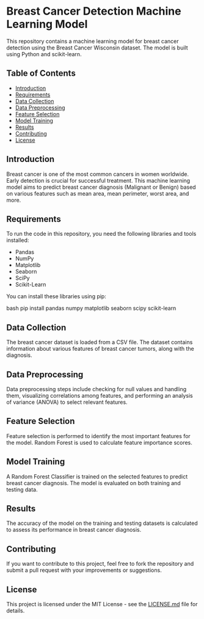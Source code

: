 
# Breast Cancer Detection Machine Learning Model

This repository contains a machine learning model for breast cancer detection using the Breast Cancer Wisconsin dataset. The model is built using Python and scikit-learn.

## Table of Contents

- [Introduction](#introduction)
- [Requirements](#requirements)
- [Data Collection](#data-collection)
- [Data Preprocessing](#data-preprocessing)
- [Feature Selection](#feature-selection)
- [Model Training](#model-training)
- [Results](#results)
- [Contributing](#contributing)
- [License](#license)

## Introduction

Breast cancer is one of the most common cancers in women worldwide. Early detection is crucial for successful treatment. This machine learning model aims to predict breast cancer diagnosis (Malignant or Benign) based on various features such as mean area, mean perimeter, worst area, and more.

## Requirements

To run the code in this repository, you need the following libraries and tools installed:

- Pandas
- NumPy
- Matplotlib
- Seaborn
- SciPy
- Scikit-Learn

You can install these libraries using pip:

bash
pip install pandas numpy matplotlib seaborn scipy scikit-learn


## Data Collection

The breast cancer dataset is loaded from a CSV file. The dataset contains information about various features of breast cancer tumors, along with the diagnosis.

## Data Preprocessing

Data preprocessing steps include checking for null values and handling them, visualizing correlations among features, and performing an analysis of variance (ANOVA) to select relevant features.

## Feature Selection

Feature selection is performed to identify the most important features for the model. Random Forest is used to calculate feature importance scores.

## Model Training

A Random Forest Classifier is trained on the selected features to predict breast cancer diagnosis. The model is evaluated on both training and testing data.

## Results

The accuracy of the model on the training and testing datasets is calculated to assess its performance in breast cancer diagnosis.

## Contributing

If you want to contribute to this project, feel free to fork the repository and submit a pull request with your improvements or suggestions.

## License

This project is licensed under the MIT License - see the [LICENSE.md](LICENSE.md) file for details.
```
